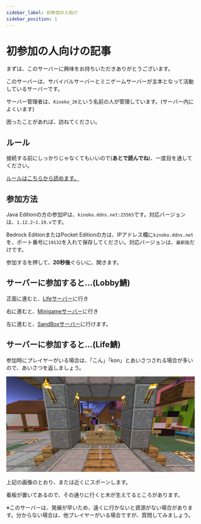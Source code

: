 ```yaml
---
sidebar_label: 初参加の人向け
sidebar_position: 1
---
```

# 初参加の人向けの記事

まずは、このサーバーに興味をお持ちいただきありがとうございます。

このサーバーは、サバイバルサーバーとミニゲームサーバーが主本となって活動しているサーバーです。

サーバー管理者は、`Kinoko_2K`という名前の人が管理しています。(サーバー内によくいます)

困ったことがあれば、訪ねてください。

## ルール
接続する前にしっかりじゃなくてもいいので(**あとで読んでね**)、一度目を通してください。

[ルールはこちらから読めます。](tos.md)

## 参加方法
Java Editionの方の参加IPは、`kinoko.ddns.net:25565`です。対応バージョンは、`1.12.2~1.19.x`です。

Bedrock EditionまたはPocket Editionの方は、IPアドレス欄に`kinoko.ddns.net`を、ポート番号に`19132`を入れて保存してください。対応バージョンは、`最新版`だけです。

参加するを押して、**20秒後**ぐらいに、開きます。

## サーバーに参加すると...(Lobby鯖)

正面に進むと、[Lifeサーバー](../server_list/life.md)に行き

右に進むと、[Minigameサーバー](../server_list/minigame.md)に行き

左に進むと、[SandBoxサーバー](../server_list/sandbox.md)に行けます。

## サーバーに参加すると...(Life鯖)

参加時にプレイヤーがいる場合は、「こん」「kon」とあいさつされる場合が多いので、あいさつを返しましょう。

![](img/life_first_player_1.png)

上記の画像のとおり、または近くにスポーンします。

看板が置いてあるので、その通りに行くと木が生えてるところがあります。

※このサーバーは、発展が早いため、遠くに行かないと資源がない場合があります。分からない場合は、他プレイヤーがいる場合ですが、質問してみましょう。


